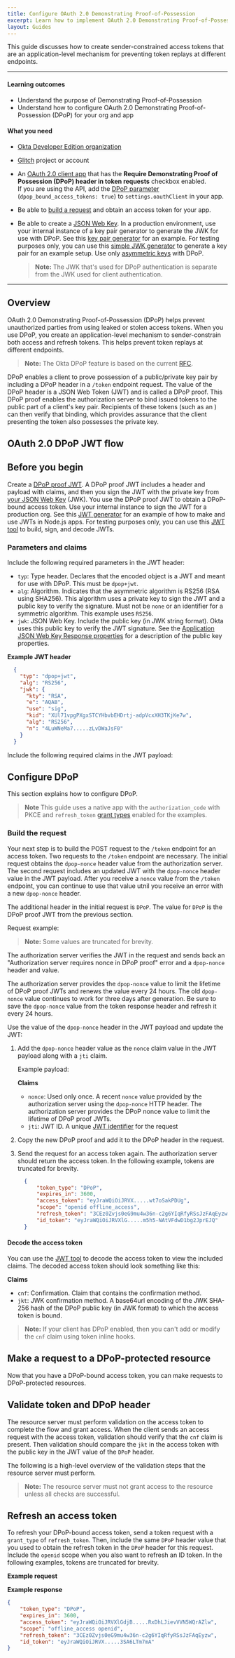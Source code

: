 ```yaml
---
title: Configure OAuth 2.0 Demonstrating Proof-of-Possession
excerpt: Learn how to implement OAuth 2.0 Demonstrating Proof-of-Possession
layout: Guides
---
```


This guide discusses how to create sender-constrained access tokens that are an application-level mechanism for preventing token replays at different endpoints.

---

#### Learning outcomes

* Understand the purpose of Demonstrating Proof-of-Possession
* Understand how to configure OAuth 2.0 Demonstrating Proof-of-Possession (DPoP) for your org and app

#### What you need

* [Okta Developer Edition organization](https://developer.okta.com/signup)
* [Glitch](https://glitch.com/) project or account
* An [OAuth 2.0 client app](/docs/concepts/oauth-openid/#oauth-2-0) that has the **Require Demonstrating Proof of Possession (DPoP) header in token requests** checkbox enabled.<br>
  If you are using the API, add the [DPoP parameter](https://developer.okta.com/docs/api/openapi/okta-management/management/tag/Application/#tag/Application/operation/createApplication!path=4/settings/oauthClient/dpop_bound_access_tokens&t=request) (`dpop_bound_access_tokens: true`) to `settings.oauthClient` in your app.
* Be able to [build a request](/docs/guides/implement-grant-type/authcode/main/#flow-specifics) and obtain an access token for your app.
* Be able to create a [JSON Web Key](https://www.rfc-editor.org/rfc/rfc7517). In a production environment, use your internal instance of a key pair generator to generate the JWK for use with DPoP. See this [key pair generator](https://github.com/mitreid-connect/mkjwk.org) for an example. For testing purposes only, you can use this [simple JWK generator](https://mkjwk.org/) to generate a key pair for an example setup. Use only [asymmetric keys](https://www.okta.com/identity-101/asymmetric-encryption/) with DPoP.

  > **Note:** The JWK that's used for DPoP authentication is separate from the JWK used for client authentication.

---

## Overview

OAuth 2.0 Demonstrating Proof-of-Possession (DPoP) helps prevent unauthorized parties from using leaked or stolen access tokens. When you use DPoP, you create an application-level mechanism to sender-constrain both access and refresh tokens. This helps prevent token replays at different endpoints.

> **Note:** The Okta DPoP feature is based on the current [RFC](https://datatracker.ietf.org/doc/html/rfc9449).

DPoP enables a client to prove possession of a public/private key pair by including a DPoP header in a `/token` endpoint request. The value of the DPoP header is a JSON Web Token (JWT) and is called a DPoP proof. This DPoP proof enables the authorization server to bind issued tokens to the public part of a client's key pair. Recipients of these tokens (such as an <StackSnippet snippet="overview" inline />) can then verify that binding, which provides assurance that the client presenting the token also possesses the private key.

<StackSnippet snippet="overview2" />

## OAuth 2.0 DPoP JWT flow

<StackSnippet snippet="diagram" />

## Before you begin

Create a [DPoP proof JWT](https://www.rfc-editor.org/rfc/rfc7519). A DPoP proof JWT includes a header and payload with claims, and then you sign the JWT with the private key from [your JSON Web Key](#what-you-need) (JWK). You use the DPoP proof JWT to obtain a DPoP-bound access token. Use your internal instance to sign the JWT for a production org. See this [JWT generator](https://github.com/jwtk/njwt) for an example of how to make and use JWTs in Node.js apps. For testing purposes only, you can use this [JWT tool](https://jwt.io/) to build, sign, and decode JWTs.

### Parameters and claims

Include the following required parameters in the JWT header:

* `typ`: Type header. Declares that the encoded object is a JWT and meant for use with DPoP. This must be `dpop+jwt`.
* `alg`: Algorithm. Indicates that the asymmetric algorithm is RS256 (RSA using SHA256). This algorithm uses a private key to sign the JWT and a public key to verify the signature. Must not be `none` or an identifier for a symmetric algorithm. This example uses `RS256`.
* `jwk`: JSON Web Key. Include the public key (in JWK string format). Okta uses this public key to verify the JWT signature. See the [Application JSON Web Key Response properties](https://developer.okta.com/docs/api/openapi/okta-oauth/oauth/tag/Client/#tag/Client/operation/createClient!c=201&path=jwks&t=response) for a description of the public key properties.

**Example JWT header**

  ```json
    {
      "typ": "dpop+jwt",
      "alg": "RS256",
      "jwk": {
        "kty": "RSA",
        "e": "AQAB",
        "use": "sig",
        "kid": "XUl71vpgPXgxSTCYHbvbEHDrtj-adpVcxXH3TKjKe7w",
        "alg": "RS256",
        "n": "4LuWNeMa7.....zLvDWaJsF0"
      }
    }
  ```

Include the following required claims in the JWT payload:

<StackSnippet snippet="claims" />

## Configure DPoP

This section explains how to configure DPoP.

> **Note** This guide uses a native app with the `authorization_code` with PKCE and `refresh_token` [grant types](https://developer.okta.com/docs/guides/implement-grant-type/authcode/main/) enabled for the examples.

### Build the request

Your next step is to build the POST request to the `/token` endpoint for an access token. Two requests to the `/token` endpoint are necessary. The initial request obtains the `dpop-nonce` header value from the <StackSnippet snippet="buildreq" inline /> authorization server. The second request includes an updated JWT with the `dpop-nonce` header value in the JWT payload. After you receive a `nonce` value from the `/token` endpoint, you can continue to use that value utnil you receive an error with a new `dpop-nonce` header.

The additional header in the initial request is `DPoP`. The value for `DPoP` is the DPoP proof JWT from the previous section.

Request example:

> **Note:** Some values are truncated for brevity.

<StackSnippet snippet="initialrequest" />

The <StackSnippet snippet="buildreq" inline /> authorization server verifies the JWT in the request and sends back an "Authorization server requires nonce in DPoP proof" error and a `dpop-nonce` header and value.

The <StackSnippet snippet="buildreq" inline /> authorization server provides the `dpop-nonce` value to limit the lifetime of DPoP proof JWTs and renews the value every 24 hours. The old `dpop-nonce` value continues to work for three days after generation. Be sure to save the `dpop-nonce` value from the token response header and refresh it every 24 hours.

Use the value of the `dpop-nonce` header in the JWT payload and update the JWT:

1. Add the `dpop-nonce` header value as the `nonce` claim value in the JWT payload along with a `jti` claim.

    Example payload:

    <StackSnippet snippet="payload2" />

    **Claims**

    * `nonce`: Used only once. A recent `nonce` value provided by the authorization server using the `dpop-nonce` HTTP header. The authorization server provides the DPoP nonce value to limit the lifetime of DPoP proof JWTs.
    * `jti`: JWT ID. A unique [JWT identifier](https://www.rfc-editor.org/rfc/rfc7519#section-4.1.7) for the request

1. Copy the new DPoP proof and add it to the DPoP header in the request.

1. Send the request for an access token again. The <StackSnippet snippet="buildreq" inline /> authorization server should return the access token. In the following example, tokens are truncated for brevity.

    ```json
      {
          "token_type": "DPoP",
          "expires_in": 3600,
          "access_token": "eyJraWQiOiJRVX.....wt7oSakPDUg",
          "scope": "openid offline_access",
          "refresh_token": "3CEz0Zvjs0eG9mu4w36n-c2g6YIqRfyRSsJzFAqEyzw",
          "id_token": "eyJraWQiOiJRVXlG.....m5h5-NAtVFdwD1bg2JprEJQ"
      }
    ```

#### Decode the access token

You can use the [JWT tool](https://jwt.io/) to decode the access token to view the included claims. The decoded access token should look something like this:

<StackSnippet snippet="decoded" />

**Claims**

* `cnf`: Confirmation. Claim that contains the confirmation method.
* `jkt`: JWK confirmation method. A base64url encoding of the JWK SHA-256 hash of the DPoP public key (in JWK format) to which the access token is bound.

> **Note:** If your client has DPoP enabled, then you can't add or modify the `cnf` claim using token inline hooks.

## Make a request to a DPoP-protected resource

Now that you have a DPoP-bound access token, you can make requests to DPoP-protected resources.

<StackSnippet snippet="requestresource" />

## Validate token and DPoP header

The resource server must perform validation on the access token to complete the flow and grant access. When the client sends an access request with the access token, validation should verify that the `cnf` claim is present. Then validation should compare the `jkt` in the access token with the public key in the JWT value of the `DPoP` header.

The following is a high-level overview of the validation steps that the resource server must perform.

> **Note:** The resource server must not grant access to the resource unless all checks are successful.

<StackSnippet snippet="validate" />

<StackSnippet snippet="glitch" />

## Refresh an access token

To refresh your DPoP-bound access token, send a token request with a `grant_type` of `refresh_token`. Then, include the same `DPoP` header value that you used to obtain the refresh token in the `DPoP` header for this request. Include the `openid` scope when you also want to refresh an ID token. In the following examples, tokens are truncated for brevity.

**Example request**

<StackSnippet snippet="refresh" />

**Example response**

```json
{
    "token_type": "DPoP",
    "expires_in": 3600,
    "access_token": "eyJraWQiOiJRVXlGdjB.....RxDhLJievVVN5WQrAZlw",
    "scope": "offline_access openid",
    "refresh_token": "3CEz0Zvjs0eG9mu4w36n-c2g6YIqRfyRSsJzFAqEyzw",
    "id_token": "eyJraWQiOiJRVX.....3SA6LTm7mA"
}
```
